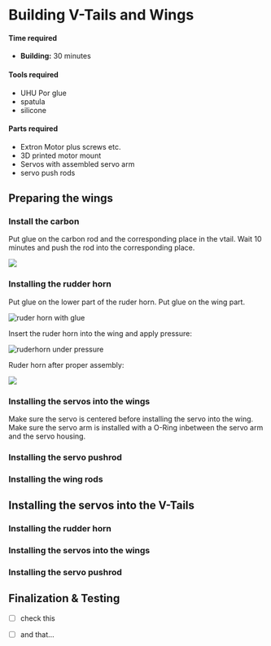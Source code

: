 # Building V-Tails and Wings



#### Time required

* **Building:** 30 minutes

#### Tools required

* UHU Por glue
* spatula
* silicone

#### Parts required

* Extron Motor plus screws etc.
* 3D printed motor mount
* Servos with assembled servo arm
* servo push rods

## Preparing the wings

### Install the carbon

Put glue on the carbon rod and the corresponding place in the vtail. Wait 10 minutes and push the rod into the corresponding place.

![](../../.gitbook/assets/vtail_carbon_rod.jpg)

### Installing the rudder horn

Put glue on the lower part of the ruder horn. Put glue on the wing part.

![ruder horn with glue](../../.gitbook/assets/ruderhorn_with_glue.jpg)

Insert the ruder horn into the wing and apply pressure:

![ruderhorn under pressure](../../.gitbook/assets/ruderhorn_under_pressure.jpg)

Ruder horn after proper assembly:

![](../../.gitbook/assets/ruderhorn_glued.jpg)

### Installing the servos into the wings

Make sure the servo is centered before installing the servo into the wing. Make sure the servo arm is installed with a O-Ring inbetween the servo arm and the servo housing.



### Installing the servo pushrod

### Installing the wing rods



## Installing the servos into the V-Tails

### Installing the rudder horn

### Installing the servos into the wings

### Installing the servo pushrod

## Finalization & Testing



* [ ] check this
* [ ] and that...

